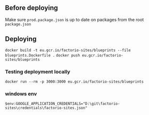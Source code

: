 ## Before deploying

Make sure `prod.package.json` is up to date on packages from the root `package.json`

## Deploying

`docker build -t eu.gcr.io/factorio-sites/blueprints --file blueprints.Dockerfile .`
`docker push eu.gcr.io/factorio-sites/blueprints`

### Testing deployment locally

`docker run --rm -p 3000:3000 eu.gcr.io/factorio-sites/blueprints`

### windows env

`$env:GOOGLE_APPLICATION_CREDENTIALS="D:\git\factorio-sites\credentials\factorio-sites.json"`
